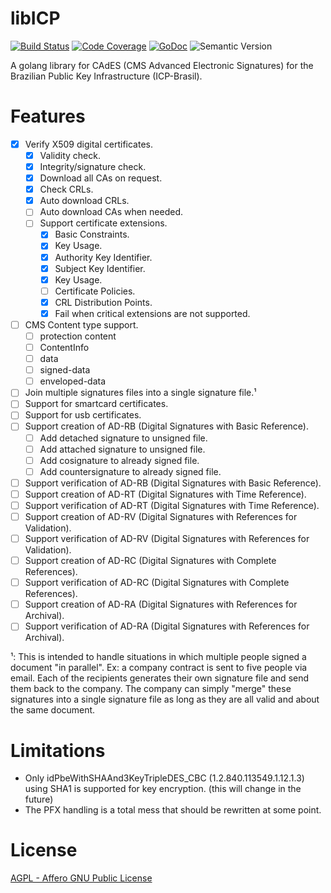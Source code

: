 # libICP

[![Build 
Status](https://travis-ci.com/OpenICP-BR/libICP.svg?branch=master)](https://travis-ci.com/OpenICP-BR/libICP)
[![Code 
Coverage](https://codecov.io/gh/OpenICP-BR/libICP/branch/master/graph/badge.svg)](https://codecov.io/gh/OpenICP-BR/libICP)
[![GoDoc](https://godoc.org/github.com/OpenICP-BR/libICP?status.svg)](https://godoc.org/github.com/gjvnq/OpenICP-BR)
![Semantic Version](https://img.shields.io/badge/semantic%20version-0.0.1-blue.svg)

A golang library for CAdES (CMS Advanced Electronic Signatures) for the Brazilian Public Key Infrastructure (ICP-Brasil).

# Features

- [X] Verify X509 digital certificates.
  - [X] Validity check.
  - [X] Integrity/signature check.
  - [X] Download all CAs on request.
  - [X] Check CRLs.
  - [X] Auto download CRLs.
  - [ ] Auto download CAs when needed.
  - [ ] Support certificate extensions.
    - [X] Basic Constraints.
    - [X] Key Usage.
    - [X] Authority Key Identifier.
    - [X] Subject Key Identifier.
    - [X] Key Usage.
    - [ ] Certificate Policies.
    - [X] CRL Distribution Points.
    - [X] Fail when critical extensions are not supported.
- [ ] CMS Content type support.
  - [ ] protection content
  - [ ] ContentInfo
  - [ ] data
  - [ ] signed-data
  - [ ] enveloped-data
- [ ] Join multiple signatures files into a single signature file.¹
- [ ] Support for smartcard certificates.
- [ ] Support for usb certificates.
- [ ] Support creation of AD-RB (Digital Signatures with Basic Reference).
  - [ ] Add detached signature to unsigned file.
  - [ ] Add attached signature to unsigned file.
  - [ ] Add cosignature to already signed file.
  - [ ] Add countersignature to already signed file.
- [ ] Support verification of AD-RB (Digital Signatures with Basic Reference).
- [ ] Support creation of AD-RT (Digital Signatures with Time Reference).
- [ ] Support verification of AD-RT (Digital Signatures with Time Reference).
- [ ] Support creation of AD-RV (Digital Signatures with References for Validation).
- [ ] Support verification of AD-RV (Digital Signatures with References for Validation).
- [ ] Support creation of AD-RC (Digital Signatures with Complete References).
- [ ] Support verification of AD-RC (Digital Signatures with Complete References).
- [ ] Support creation of AD-RA (Digital Signatures with References for Archival).
- [ ] Support verification of AD-RA (Digital Signatures with References for Archival).

¹: This is intended to handle situations in which multiple people signed a document "in parallel". Ex: a company contract is sent to five people via email. Each of the recipients generates their own signature file and send them back to the company. The company can simply "merge" these signatures into a single signature file as long as they are all valid and about the same document.

# Limitations

  * Only idPbeWithSHAAnd3KeyTripleDES_CBC (1.2.840.113549.1.12.1.3) using SHA1 is supported for key encryption. (this will change in the future)
  * The PFX handling is a total mess that should be rewritten at some point.

# License

[AGPL - Affero GNU Public License](https://www.gnu.org/licenses/agpl-3.0.en.html)
